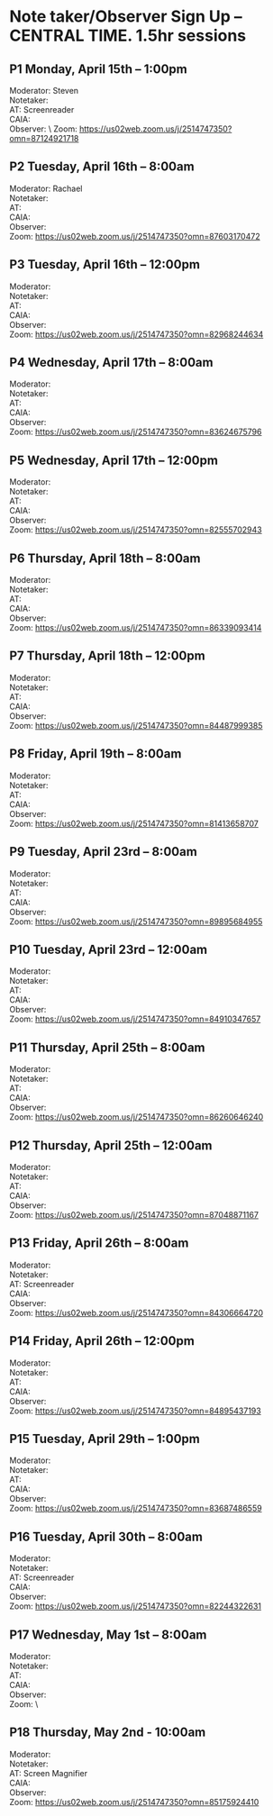   # Note taker/Observer Sign Up – CENTRAL TIME. 1.5hr sessions  
  ## P1 Monday, April 15th – 1:00pm 
Moderator: Steven \
Notetaker: \
AT: Screenreader \
CAIA: \
Observer: \ 
Zoom: https://us02web.zoom.us/j/2514747350?omn=87124921718
 
  ## P2 Tuesday, April 16th – 8:00am
Moderator: Rachael \
Notetaker: \
AT: \
CAIA: \
Observer: \
Zoom: https://us02web.zoom.us/j/2514747350?omn=87603170472

  ## P3 Tuesday, April 16th – 12:00pm
Moderator: \
Notetaker: \
AT: \
CAIA: \
Observer: \
Zoom: https://us02web.zoom.us/j/2514747350?omn=82968244634

  ## P4 Wednesday, April 17th – 8:00am
Moderator: \
Notetaker: \
AT: \
CAIA: \
Observer: \
Zoom: https://us02web.zoom.us/j/2514747350?omn=83624675796

  ## P5 Wednesday, April 17th – 12:00pm
Moderator: \
Notetaker: \
AT: \
CAIA: \
Observer: \
Zoom: https://us02web.zoom.us/j/2514747350?omn=82555702943

  ## P6 Thursday, April 18th – 8:00am
Moderator: \
Notetaker: \
AT: \
CAIA: \
Observer: \
Zoom: https://us02web.zoom.us/j/2514747350?omn=86339093414

  ## P7 Thursday, April 18th – 12:00pm
Moderator: \
Notetaker: \
AT: \
CAIA: \
Observer: \
Zoom: https://us02web.zoom.us/j/2514747350?omn=84487999385

  ## P8 Friday, April 19th – 8:00am
Moderator: \
Notetaker: \
AT: \
CAIA: \
Observer: \
Zoom: https://us02web.zoom.us/j/2514747350?omn=81413658707

  ## P9 Tuesday, April 23rd – 8:00am
Moderator: \
Notetaker: \
AT: \
CAIA: \
Observer: \
Zoom: https://us02web.zoom.us/j/2514747350?omn=89895684955

  ## P10 Tuesday, April 23rd – 12:00am
Moderator: \
Notetaker: \
AT: \
CAIA: \
Observer: \
Zoom: https://us02web.zoom.us/j/2514747350?omn=84910347657

  ## P11 Thursday, April 25th – 8:00am
Moderator: \
Notetaker: \
AT: \
CAIA: \
Observer: \
Zoom: https://us02web.zoom.us/j/2514747350?omn=86260646240

  ## P12 Thursday, April 25th – 12:00am
Moderator: \
Notetaker: \
AT: \
CAIA: \
Observer: \
Zoom: https://us02web.zoom.us/j/2514747350?omn=87048871167

  ## P13 Friday, April 26th – 8:00am
Moderator: \
Notetaker: \
AT: Screenreader \
CAIA: \
Observer: \
Zoom: https://us02web.zoom.us/j/2514747350?omn=84306664720

  ## P14 Friday, April 26th – 12:00pm
Moderator: \
Notetaker: \
AT: \
CAIA: \
Observer: \
Zoom: https://us02web.zoom.us/j/2514747350?omn=84895437193

  ## P15 Tuesday, April 29th – 1:00pm
Moderator: \
Notetaker: \
AT: \
CAIA: \
Observer: \
Zoom: https://us02web.zoom.us/j/2514747350?omn=83687486559

  ## P16 Tuesday, April 30th – 8:00am
Moderator: \
Notetaker: \
AT: Screenreader \
CAIA: \
Observer: \
Zoom: https://us02web.zoom.us/j/2514747350?omn=82244322631

  ## P17 Wednesday, May 1st – 8:00am
Moderator: \
Notetaker: \
AT: \
CAIA: \
Observer: \
Zoom: \

  ## P18 Thursday, May 2nd - 10:00am
Moderator: \
Notetaker: \
AT: Screen Magnifier \
CAIA: \
Observer: \
Zoom: https://us02web.zoom.us/j/2514747350?omn=85175924410
